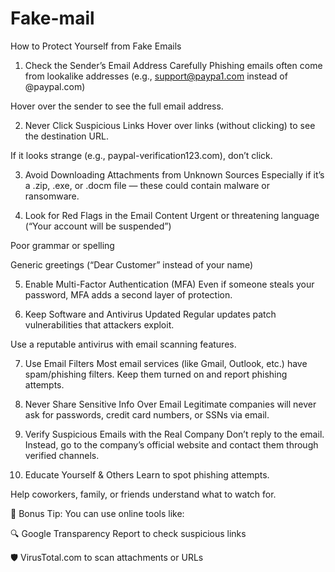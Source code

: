 # Fake-mail 
How to Protect Yourself from Fake Emails
1. Check the Sender’s Email Address Carefully
Phishing emails often come from lookalike addresses (e.g., support@paypa1.com instead of @paypal.com)

Hover over the sender to see the full email address.

2. Never Click Suspicious Links
Hover over links (without clicking) to see the destination URL.

If it looks strange (e.g., paypal-verification123.com), don’t click.

3. Avoid Downloading Attachments from Unknown Sources
Especially if it’s a .zip, .exe, or .docm file — these could contain malware or ransomware.

4. Look for Red Flags in the Email Content
Urgent or threatening language (“Your account will be suspended”)

Poor grammar or spelling

Generic greetings (“Dear Customer” instead of your name)

5. Enable Multi-Factor Authentication (MFA)
Even if someone steals your password, MFA adds a second layer of protection.

 6. Keep Software and Antivirus Updated
Regular updates patch vulnerabilities that attackers exploit.

Use a reputable antivirus with email scanning features.

 7. Use Email Filters
Most email services (like Gmail, Outlook, etc.) have spam/phishing filters. Keep them turned on and report phishing attempts.

 8. Never Share Sensitive Info Over Email
Legitimate companies will never ask for passwords, credit card numbers, or SSNs via email.

 9. Verify Suspicious Emails with the Real Company
Don’t reply to the email. Instead, go to the company’s official website and contact them through verified channels.

 10. Educate Yourself & Others
Learn to spot phishing attempts.

Help coworkers, family, or friends understand what to watch for.

🧠 Bonus Tip:
You can use online tools like:

🔍 Google Transparency Report to check suspicious links

🛡 VirusTotal.com to scan attachments or URLs
